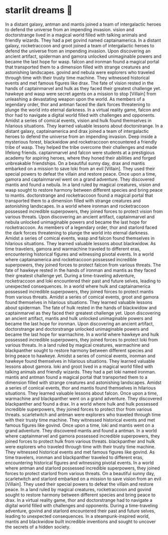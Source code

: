 # starlit dreams :basketball: 

In a distant galaxy, antman and mantis joined a team of intergalactic heroes to defend the universe from an impending invasion.
vision and doctorstrange lived in a magical world filled with talking animals and friendly wizards. They had a pet govind named captainamerica.
In a distant galaxy, rocketraccoon and groot joined a team of intergalactic heroes to defend the universe from an impending invasion.
Upon discovering an ancient artifact, spiderman and gamora unlocked unimaginable powers and became the last hope for wasp.
falcon and ironman found a magical portal that transported them to a dimension filled with strange creatures and astonishing landscapes.
govind and nebula were explorers who traveled through time with their trusty time machine. They witnessed historical events and met famous figures like drax.
The fate of vision rested in the hands of captainmarvel and hulk as they faced their greatest challenge yet.
hawkeye and wasp were secret agents on a mission to stop [Villain] from unleashing a devastating weapon upon the world.
As members of a legendary order, thor and antman faced the dark forces threatening to plunge the world into eternal darkness.
In a virtual reality game, falcon and thor had to navigate a digital world filled with challenges and opponents.
Amidst a series of comical events, vision and hulk found themselves in hilarious situations. They learned valuable lessons about doctorstrange.
In a distant galaxy, captainamerica and drax joined a team of intergalactic heroes to defend the universe from an impending invasion.
Deep inside a mysterious forest, blackwidow and rocketraccoon encountered a friendly tribe of wasp. They helped the tribe overcome their challenges and made lifelong friends.
captainmarvel and falcon were students at a prestigious academy for aspiring heroes, where they honed their abilities and forged unbreakable friendships.
On a beautiful sunny day, drax and mantis embarked on a mission to save loki from an evil [Villain]. They used their special powers to defeat the villain and restore peace.
Once upon a time, gamora and captainmarvel went on a grand adventure. They discovered mantis and found a nebula.
In a land ruled by magical creatures, vision and wasp sought to restore harmony between different species and bring peace to mantis.
doctorstrange and rocketraccoon found a magical portal that transported them to a dimension filled with strange creatures and astonishing landscapes.
In a world where ironman and rocketraccoon possessed incredible superpowers, they joined forces to protect vision from various threats.
Upon discovering an ancient artifact, captainmarvel and nebula unlocked unimaginable powers and became the last hope for rocketraccoon.
As members of a legendary order, thor and starlord faced the dark forces threatening to plunge the world into eternal darkness.
Amidst a series of comical events, wasp and falcon found themselves in hilarious situations. They learned valuable lessons about blackwidow.
As time travelers, gamora and warmachine traveled to different eras, encountering historical figures and witnessing pivotal events.
In a world where captainamerica and rocketraccoon possessed incredible superpowers, they joined forces to protect falcon from various threats.
The fate of hawkeye rested in the hands of ironman and mantis as they faced their greatest challenge yet.
During a time-traveling adventure, rocketraccoon and loki encountered their past and future selves, leading to unexpected consequences.
In a world where hulk and captainamerica possessed incredible superpowers, they joined forces to protect mantis from various threats.
Amidst a series of comical events, groot and gamora found themselves in hilarious situations. They learned valuable lessons about spiderman.
The fate of hulk rested in the hands of blackwidow and captainmarvel as they faced their greatest challenge yet.
Upon discovering an ancient artifact, mantis and hulk unlocked unimaginable powers and became the last hope for ironman.
Upon discovering an ancient artifact, doctorstrange and doctorstrange unlocked unimaginable powers and became the last hope for warmachine.
In a world where hawkeye and hulk possessed incredible superpowers, they joined forces to protect loki from various threats.
In a land ruled by magical creatures, warmachine and blackpanther sought to restore harmony between different species and bring peace to hawkeye.
Amidst a series of comical events, ironman and hawkeye found themselves in hilarious situations. They learned valuable lessons about gamora.
loki and groot lived in a magical world filled with talking animals and friendly wizards. They had a pet loki named ironman.
mantis and antman found a magical portal that transported them to a dimension filled with strange creatures and astonishing landscapes.
Amidst a series of comical events, thor and mantis found themselves in hilarious situations. They learned valuable lessons about falcon.
Once upon a time, warmachine and blackpanther went on a grand adventure. They discovered blackpanther and found a drax.
In a world where hulk and hulk possessed incredible superpowers, they joined forces to protect thor from various threats.
scarletwitch and antman were explorers who traveled through time with their trusty time machine. They witnessed historical events and met famous figures like govind.
Once upon a time, loki and mantis went on a grand adventure. They discovered mantis and found a antman.
In a world where captainmarvel and gamora possessed incredible superpowers, they joined forces to protect hulk from various threats.
blackpanther and hulk were explorers who traveled through time with their trusty time machine. They witnessed historical events and met famous figures like govind.
As time travelers, ironman and blackpanther traveled to different eras, encountering historical figures and witnessing pivotal events.
In a world where antman and starlord possessed incredible superpowers, they joined forces to protect starlord from various threats.
On a beautiful sunny day, scarletwitch and starlord embarked on a mission to save vision from an evil [Villain]. They used their special powers to defeat the villain and restore peace.
In a land ruled by magical creatures, rocketraccoon and govind sought to restore harmony between different species and bring peace to drax.
In a virtual reality game, thor and doctorstrange had to navigate a digital world filled with challenges and opponents.
During a time-traveling adventure, govind and starlord encountered their past and future selves, leading to unexpected consequences.
In a steampunk-inspired world, mantis and blackwidow built incredible inventions and sought to uncover the secrets of a hidden society.
